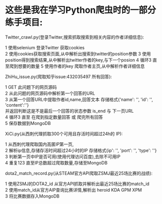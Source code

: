 # 这些是我在学习Python爬虫时的一部分练手项目:

Twitter_crawl.py(登录Twitter,搜索抓取搜索到相关内容的作者详细信息):  
  
  1 使用selenium 登录Twitter 获取cookies  
  2 使用cookies获取搜索页面,从中解析出搜索到twitter的position参数
  3 使用position得到搜索结果,从中解析出twitter作者的key,与下一个posion
  4 循环3 直至爬到想要的数量
  5 使用作者的key 爬取作者主页,从中解析作者详细信息


ZhiHu_issue.py(爬取知乎issue:432035497 所有回答):  
  
  1 GET 此问题下的网页源码  
  2 从此问题的网页源码中解析第一个回答的URL  
  3 从第一个回答URL中提取作者id,name,回答文本 存储格式{'name': '', 'id': '', 'content':''}  
    并返回判断这是不是最后一个回答的状态参数 is_end 与 下一页URL   
  4 循环3 直至 在爬到指定数量回答 或 爬完所有回答  
  5 保存数据到MongoDB 
 
 XiCi.py(从西刺代理抓取300个可用且存活时间超过24h的 IP):  
    
  1 从西刺代理爬取国内高匿IP第一页,  
  2 解析ip信息,存储存活时间超过24小时的IP 存储格式{ip': '', 'port': '', 'type': ''}  
  3 判断第一页中IP是否可用(使用代理访问百度),去除不可用IP  
  4 重复123 直至IP总数超过爬取数量,存储至MongoDB  
   
 dota2_match_record.py(从STEAM官方API爬取ZSMJ最近25场比赛的战绩):    
    
  1 使用ZSMJ的DOTA2_id 从官方API抓取并解析出最近25场比赛的match_id  
  2 使用match_id从官方AIP查询比赛详情,解析出 heroid KDA GPM XPM   
  3 将比赛数据存入MongoDB  
   
